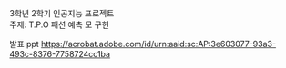 3학년 2학기 인공지능 프로젝트  
주제: T.P.O 패션 예측 모 구현

발표 ppt 
https://acrobat.adobe.com/id/urn:aaid:sc:AP:3e603077-93a3-493c-8376-7758724cc1ba
